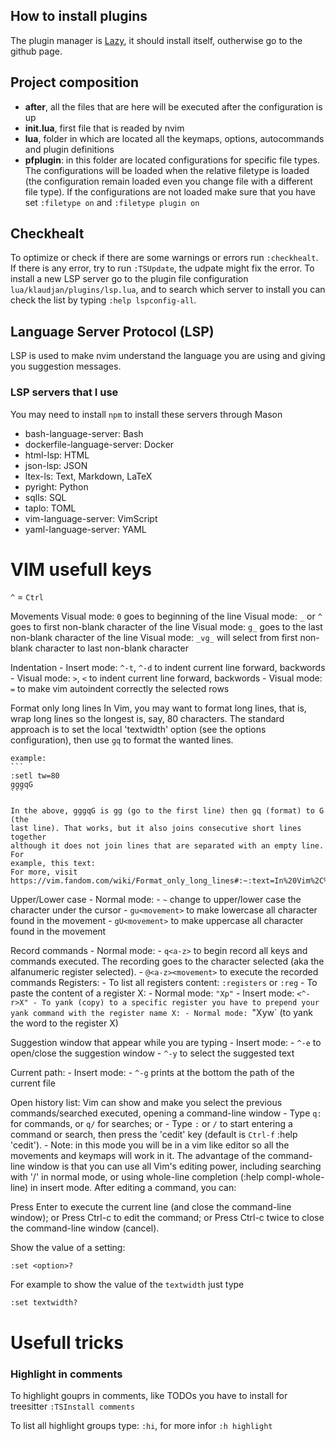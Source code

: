 ## How to install plugins
The plugin manager is [Lazy](https://github.com/folke/lazy.nvim), it should
install itself, outherwise go to the github page.

## Project composition
- **after**, all the files that are here will be executed after the
  configuration is up
- **init.lua**, first file that is readed by nvim
- **lua**, folder in which are located all the keymaps, options, autocommands and
plugin definitions
- **pfplugin**: in this folder are located configurations for specific file
  types. The configurations will be loaded when the relative filetype is loaded
  (the configuration remain loaded even you change file with a different file
  type). If the configurations are not loaded make sure that you have  set
  `:filetype on` and
`:filetype plugin on`

## Checkhealt
To optimize or check if there are some warnings or errors run `:checkhealt`.
If there is any error, try to run `:TSUpdate`, the udpate might fix the error.
To install a new LSP server go to the plugin file configuration
`lua/klaudjan/plugins/lsp.lua`, and to search which server to install you can
check the list by typing `:help lspconfig-all`.


## Language Server Protocol (LSP)
LSP is used to make nvim understand the language you are using and giving you
suggestion messages.

### LSP servers that I use
You may need to install `npm` to install these servers through Mason
- bash-language-server: Bash
- dockerfile-language-server: Docker
- html-lsp: HTML
- json-lsp: JSON
- ltex-ls: Text, Markdown, LaTeX
- pyright: Python
- sqlls: SQL
- taplo: TOML
- vim-language-server: VimScript
- yaml-language-server: YAML



# VIM usefull keys
`^` = `Ctrl`

Movements
    Visual mode: `0` goes to beginning of the line
    Visual mode: `_` or `^` goes to first non-blank character of the line
    Visual mode: `g_` goes to the last non-blank character of the line
    Visual mode: `_vg_` will select from first non-blank character to last non-blank character

Indentation
    - Insert mode: `^-t`, `^-d` to indent current line forward, backwords
    - Visual mode: `>`, `<` to indent current line forward, backwords
    - Visual mode: `=` to make vim autoindent correctly the selected rows

Format only long lines
    In Vim, you may want to format long lines, that is, wrap long lines so the
    longest is, say, 80 characters.
    The standard approach is to set the local 'textwidth' option (see the
    options configuration), then use `gq` to format the wanted lines.

    example:
    ```
    :setl tw=80
    gggqG
    ```

    In the above, gggqG is gg (go to the first line) then gq (format) to G (the
    last line). That works, but it also joins consecutive short lines together
    although it does not join lines that are separated with an empty line. For
    example, this text:
    For more, visit https://vim.fandom.com/wiki/Format_only_long_lines#:~:text=In%20Vim%2C%20you%20may%20want,to%20format%20the%20wanted%20lines.&text=In%20the%20above%2C%20gggqG%20is,G%20(the%20last%20line).

Upper/Lower case
    - Normal mode:
        - `~` change to upper/lower case the character under the cursor
        - `gu<movement>` to make lowercase all character found in the movement
        - `gU<movement>` to make uppercase all character found in the movement

Record commands
    - Normal mode:
        - `q<a-z>` to begin record all keys and commands executed. The recording
                   goes to the <a-z> character selected (aka the alfanumeric
                   register selected).
        - `@<a-z><movement>` to execute the recorded commands
Registers:
    - To list all registers content: `:registers` or `:reg`
    - To paste the content of a register X:
        - Normal mode: `"Xp"`
        - Insert mode: `<^-r>X"
    - To yank (copy) to a specific register you have to prepend your yank
      command with the register name X:
        - Normal mode: `"Xyw` (to yank the word to the register X)

Suggestion window that appear while you are typing
    - Insert mode:
        - `^-e` to open/close the suggestion window
        - `^-y` to select the suggested text

Current path:
    - Insert mode:
        - `^-g` prints at the bottom the path of the current file


Open history list:
Vim can show and make you select the previous commands/searched executed,
opening a command-line window
    - Type `q:` for commands, or `q/` for searches; or
    - Type `:` or `/` to start entering a command or search, then press the 'cedit' key (default is `Ctrl-f` :help 'cedit').
    - Note: in this mode you will be in a vim like editor so all the movements
      and keymaps will work in it.
The advantage of the command-line window is that you can use all Vim's editing power, including searching with '/' in normal mode, or using whole-line completion (:help compl-whole-line) in insert mode. After editing a command, you can:

Press Enter to execute the current line (and close the command-line window); or
Press Ctrl-c to edit the command; or Press Ctrl-c twice to close the command-line window (cancel).

Show the value of a setting:

`:set <option>?`

For example to show the value of the `textwidth` just type

```
:set textwidth?
```


# Usefull tricks

### Highlight in comments
To highlight gouprs in comments, like TODOs you have to install for treesitter
`:TSInstall comments`

To list all highlight groups type: `:hi`, for more infor `:h highlight`
